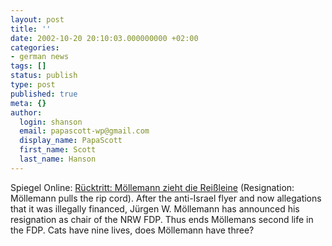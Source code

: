 ```yaml
---
layout: post
title: ''
date: 2002-10-20 20:10:03.000000000 +02:00
categories:
- german news
tags: []
status: publish
type: post
published: true
meta: {}
author:
  login: shanson
  email: papascott-wp@gmail.com
  display_name: PapaScott
  first_name: Scott
  last_name: Hanson
---
```

<p>Spiegel Online: <a href="http://www.spiegel.de/politik/deutschland/0,1518,219045,00.html">Rücktritt: Möllemann zieht die Reißleine</a> (Resignation: Möllemann pulls the rip cord). After the anti-Israel flyer and now allegations that it was illegally financed, Jürgen W. Möllemann has announced his resignation as chair of the NRW FDP. Thus ends Möllemans second life in the FDP. Cats have nine lives, does Möllemann have three?</p>
